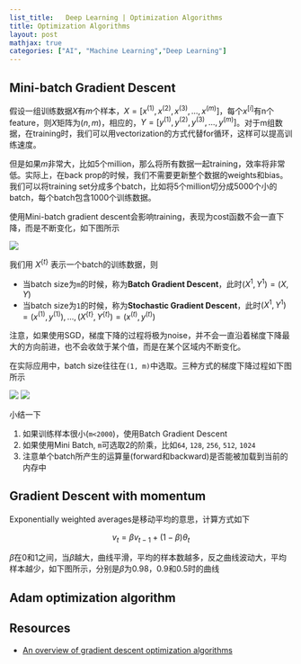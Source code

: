 ```yaml
---
list_title:   Deep Learning | Optimization Algorithms
title: Optimization Algorithms
layout: post
mathjax: true
categories: ["AI", "Machine Learning","Deep Learning"]
---
```


## Mini-batch Gradient Descent

假设一组训练数据$X$有$m$个样本，$X = [x^{(1)},x^{(2)},x^{(3)},...,x^{(m)}]$，每个$x^{[i]}$有n个feature，则$X$矩阵为$(n, m)$，相应的，$Y=[y^{(1)},y^{(2)},y^{(3)},...,y^{(m)}]$。对于m组数据，在training时，我们可以用vectorization的方式代替for循环，这样可以提高训练速度。

但是如果$m$非常大，比如5个million，那么将所有数据一起training，效率将非常低。实际上，在back prop的时候，我们不需要更新整个数据的weights和bias。我们可以将training set分成多个batch，比如将5个million切分成5000个小的batch，每个batch包含1000个训练数据。

使用Mini-batch gradient descent会影响training，表现为cost函数不会一直下降，而是不断变化，如下图所示

<img src="{{site.baseurl}}/assets/images/2018/02/dl-ht-08.png">

我们用 $X^{\{t\}}$ 表示一个batch的训练数据，则

- 当batch size为`m`的时候，称为**Batch Gradient Descent**，此时$(X^{{1}}, Y^{{1}}) = (X, Y)$
- 当batch size为`1`的时候，称为**Stochastic Gradient Descent**，此时$(X^{{1}}, Y^{{1}}) = (x^{(1)}, y^{(1)}), ..., (X^{\{t\}}, Y^{\{t\}}) = (x^{(t)}, y^{(t)})$

注意，如果使用SGD，梯度下降的过程将极为noise，并不会一直沿着梯度下降最大的方向前进，也不会收敛于某个值，而是在某个区域内不断变化。

在实际应用中，batch size往往在`(1, m)`中选取。三种方式的梯度下降过程如下图所示

<img src="{{site.baseurl}}/assets/images/2018/02/dl-ht-09-1.png">
<img src="{{site.baseurl}}/assets/images/2018/02/dl-ht-09-2.png">

小结一下

1. 如果训练样本很小(`m<2000`)，使用Batch Gradient Descent
2. 如果使用Mini Batch, `m`可选取2的阶乘，比如`64`, `128`, `256`, `512`, `1024`
3. 注意单个batch所产生的运算量(forward和backward)是否能被加载到当前的内存中

## Gradient Descent with momentum

Exponentially weighted averages是移动平均的意思，计算方式如下

$$
v_t = \beta v_{t-1} + (1-\beta) \theta_t
$$

$\beta$在0和1之间，当$\beta$越大，曲线平滑，平均的样本数越多，反之曲线波动大，平均样本越少，如下图所示，分别是$\beta$为0.98，0.9和0.5时的曲线



## Adam optimization algorithm

## Resources 

- [An overview of gradient descent optimization algorithms](https://ruder.io/optimizing-gradient-descent/)